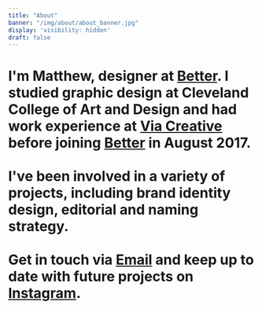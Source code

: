 ```yaml
---
title: "About"
banner: "/img/about/about_banner.jpg"
display: 'visibility: hidden'
draft: false
---
```

<div class="row">
    <div class="col-sm-8">
        <h1 class="project-title">
            I'm Matthew, designer at <a href="https://www.betterbrandagency.com/" class="better-link" target="_blank">Better</a>. I studied graphic design at Cleveland College of Art and Design and had work experience at <a href="https://viacreative.co.uk/" target="_blank" class="via-link">Via Creative</a> before joining <a href="https://www.betterbrandagency.com/" class="better-link" target="_blank">Better</a> in August 2017.
            <br><br>
            I've been involved in a variety of projects, including brand identity design, editorial and naming strategy.
            <br><br>
            Get in touch via <a href="mailto:hello@matthewgoodyear.com">Email</a> and keep up to date with future projects on <a href="https://www.instagram.com/gdy.design/" target="_blank">Instagram</a>.
        </p>
    </div>
</div>

<!-- <h3>CCAD Summer Show 2017</h3>
<hr class="line-no-pad">
<div class="row">
    <div class="col-sm-12">
        <img src="/img/about/about_show.jpg" alt="" class="media-img project-img">
    </div>
</div>
<div class="row">
    <div class="col-sm-6">
        <img src="/img/about/about_zine.jpg" alt="" class="media-img project-img">
    </div>
    <div class="col-sm-6">
        <img src="/img/about/about_tees.jpg" alt="" class="media-img project-img">
    </div>
</div> -->
